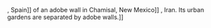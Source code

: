 , Spain]] of an adobe wall in Chamisal, New Mexico]] , Iran. Its urban gardens are separated by adobe walls.]]
